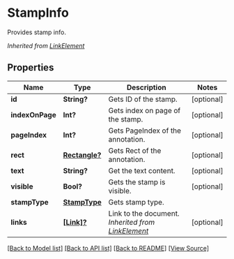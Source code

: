 ﻿# StampInfo
Provides stamp info.

*Inherited from [LinkElement](LinkElement.md)*
## Properties
Name | Type | Description | Notes
------------ | ------------- | ------------- | -------------
**id** | **String?** | Gets ID of the stamp. | [optional]
**indexOnPage** | **Int?** | Gets index on page of the stamp. | [optional]
**pageIndex** | **Int?** | Gets PageIndex of the annotation. | [optional]
**rect** | [**Rectangle?**](Rectangle.md) | Gets Rect of the annotation. | [optional]
**text** | **String?** | Get the text content. | [optional]
**visible** | **Bool?** | Gets the stamp is visible. | [optional]
**stampType** | [**StampType**](StampType.md) | Gets stamp type. | 
**links** | [**[Link]?**](Link.md) | Link to the document.<br />*Inherited from [LinkElement](LinkElement.md)* | [optional]

[[Back to Model list]](../README.md#documentation-for-models) [[Back to API list]](../README.md#documentation-for-api-endpoints) [[Back to README]](../README.md) [[View Source]](../AsposePdfCloud/Models/StampInfo.swift)

